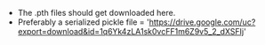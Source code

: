 * The .pth files should get downloaded here.
* Preferably a serialized pickle file = 'https://drive.google.com/uc?export=download&id=1q6Yk4zLA1sk0vcFF1m6Z9v5_2_dXSFIj'

